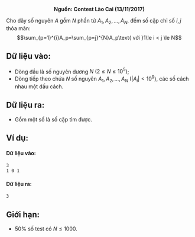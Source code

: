**<center>Nguồn: Contest Lào Cai (13/11/2017)</center>**

Cho dãy số nguyên $A$ gồm $N$ phần tử $A_1, A_2, …, A_N$, đếm số cặp chỉ số $i, j$ thỏa mãn:
$$\sum_{p=1}^{i}A_p=\sum_{p=j}^{N}A_p\text{ với }1\le i < j \le N$$

## Dữ liệu vào:
- Dòng đầu là số nguyên dương $N\ (2 ≤ N ≤ 10^5)$;
- Dòng tiếp theo chứa $N$ số nguyên $A_1, A_2, …, A_N\ (|A_i|<10^9)$, các số cách nhau một dấu cách.

## Dữ liệu ra:
- Gồm một số là số cặp tìm được.

## Ví dụ:
#### Dữ liệu vào:
```
3 
1 0 1
```

#### Dữ liệu ra:
```
3
```

## Giới hạn:
- $50\%$ số test có $N\le 1000$.